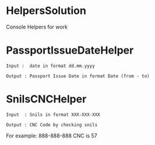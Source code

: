 # HelpersSolution
Console Helpers for work

# PassportIssueDateHelper
```
Input :  date in format dd.mm.yyyy
```
```
Output : Passport Issue Date in format Date (from - to)
```


# SnilsCNCHelper
```
Input  : Snils in format XXX-XXX-XXX
```
```
Output : CNC Code by checking snils
```

For example: 888-888-888 CNC is 57
